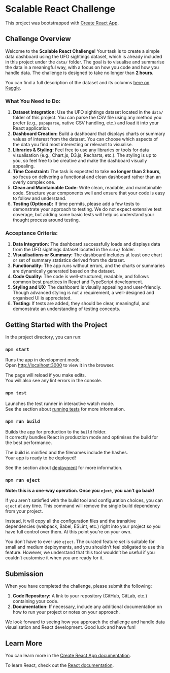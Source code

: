 # Scalable React Challenge

This project was bootstrapped with [Create React App](https://github.com/facebook/create-react-app).

## Challenge Overview

Welcome to the **Scalable React Challenge**! Your task is to create a simple data dashboard using the UFO sightings dataset, which is already included in this project under the `data/` folder. The goal is to visualise and summarise the data in a meaningful way, with a focus on how you code and how you handle data. The challenge is designed to take no longer than **2 hours**.

You can find a full description of the dataset and its columns [here on Kaggle](https://www.kaggle.com/datasets/NUFORC/ufo-sightings/data?select=complete.csv).

### What You Need to Do:

1. **Dataset Integration:** Use the UFO sightings dataset located in the `data/` folder of this project. You can parse the CSV file using any method you prefer (e.g., `papaparse`, native CSV handling, etc.) and load it into your React application.
2. **Dashboard Creation:** Build a dashboard that displays charts or summary values of interest from the dataset. You can choose which aspects of the data you find most interesting or relevant to visualise.
3. **Libraries & Styling:** Feel free to use any libraries or tools for data visualisation (e.g., Chart.js, D3.js, Recharts, etc.). The styling is up to you, so feel free to be creative and make the dashboard visually appealing.
4. **Time Constraint:** The task is expected to take **no longer than 2 hours**, so focus on delivering a functional and clean dashboard rather than an overly complex one.
5. **Clean and Maintainable Code:** Write clean, readable, and maintainable code. Structure your components well and ensure that your code is easy to follow and understand.
6. **Testing (Optional):** If time permits, please add a few tests to demonstrate your approach to testing. We do not expect extensive test coverage, but adding some basic tests will help us understand your thought process around testing.

### Acceptance Criteria:

1. **Data Integration:** The dashboard successfully loads and displays data from the UFO sightings dataset located in the `data/` folder.
2. **Visualisations or Summary:** The dashboard includes at least one chart or set of summary statistics derived from the dataset.
3. **Functionality:** The app runs without errors, and the charts or summaries are dynamically generated based on the dataset.
4. **Code Quality:** The code is well-structured, readable, and follows common best practices in React and TypeScript development.
5. **Styling and UX:** The dashboard is visually appealing and user-friendly. Though advanced styling is not a requirement, a well-designed and organised UI is appreciated.
6. **Testing:** If tests are added, they should be clear, meaningful, and demonstrate an understanding of testing concepts.

## Getting Started with the Project

In the project directory, you can run:

### `npm start`

Runs the app in development mode.  
Open [http://localhost:3000](http://localhost:3000) to view it in the browser.

The page will reload if you make edits.  
You will also see any lint errors in the console.

### `npm test`

Launches the test runner in interactive watch mode.  
See the section about [running tests](https://facebook.github.io/create-react-app/docs/running-tests) for more information.

### `npm run build`

Builds the app for production to the `build` folder.  
It correctly bundles React in production mode and optimises the build for the best performance.

The build is minified and the filenames include the hashes.  
Your app is ready to be deployed!

See the section about [deployment](https://facebook.github.io/create-react-app/docs/deployment) for more information.

### `npm run eject`

**Note: this is a one-way operation. Once you `eject`, you can’t go back!**

If you aren’t satisfied with the build tool and configuration choices, you can `eject` at any time. This command will remove the single build dependency from your project.

Instead, it will copy all the configuration files and the transitive dependencies (webpack, Babel, ESLint, etc.) right into your project so you have full control over them. At this point you’re on your own.

You don’t have to ever use `eject`. The curated feature set is suitable for small and medium deployments, and you shouldn’t feel obligated to use this feature. However, we understand that this tool wouldn’t be useful if you couldn’t customise it when you are ready for it.

## Submission

When you have completed the challenge, please submit the following:

1. **Code Repository:** A link to your repository (GitHub, GitLab, etc.) containing your code.
2. **Documentation:** If necessary, include any additional documentation on how to run your project or notes on your approach.

We look forward to seeing how you approach the challenge and handle data visualisation and React development. Good luck and have fun!

## Learn More

You can learn more in the [Create React App documentation](https://facebook.github.io/create-react-app/docs/getting-started).

To learn React, check out the [React documentation](https://reactjs.org/).

